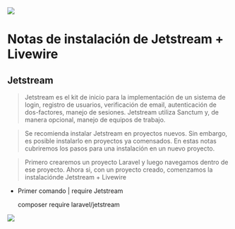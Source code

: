 <img src="imagenes/jetstream.png">

# Notas de instalación de Jetstream + Livewire

## Jetstream
>Jetstream es el kit de inicio para la implementación de un sistema de login, registro de usuarios, verificación de email, autenticación de dos-factores, manejo de sesiones.
Jetstream utiliza Sanctum y, de manera opcional, manejo de equipos de trabajo.

> Se recomienda instalar Jetstream en proyectos nuevos. Sin embargo, es posible instalarlo en proyectos ya comensados.
> En estas notas cubriremos los pasos para una instalación en un nuevo proyecto.

> Primero crearemos un proyecto Laravel y luego navegamos dentro de ese proyecto.
> Ahora si, con un proyecto creado, comenzamos la instalaciónde Jetstream + Livewire

+ Primer comando | require Jetstream


    composer require laravel/jetstream


<img src="imagenes/livewire.png">

